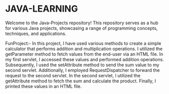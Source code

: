 # JAVA-LEARNING
Welcome to the Java-Projects repository! This repository serves as a hub for various Java projects, showcasing a range of programming concepts, techniques, and applications.

FunProject:-
      In this project, I have used various methods to create a simple calculator that performs addition and multiplication operations. I utilized the getParameter method to fetch values from the end-user via an HTML file. In my first servlet, I accessed these values and performed addition operations. Subsequently, I used the setAttribute method to send the sum value to my second servlet. Additionally, I employed RequestDispatcher to forward the request to the second servlet. In the second servlet, I utilized the getAttribute method to fetch the sum and calculate the product. Finally, I printed these values in an HTML file.
